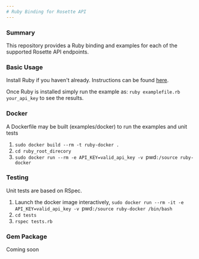 ```yaml
---
# Ruby Binding for Rosette API
---
```


### Summary
This repository provides a Ruby binding and examples for each of the supported Rosette API endpoints.

### Basic Usage

Install Ruby if you haven't already.  Instructions can be found [here](https://www.ruby-lang.org/en/documentation/installation/).

Once Ruby is installed simply run the example as: `ruby examplefile.rb your_api_key` to see the results.

### Docker

A Dockerfile may be built (examples/docker) to run the examples and unit tests

1. `sudo docker build --rm -t ruby-docker .`
1. `cd ruby_root_direcory`
1. `sudo docker run --rm -e API_KEY=valid_api_key -v `pwd`:/source ruby-docker`

### Testing

Unit tests are based on RSpec.

1. Launch the docker image interactively, `sudo docker run --rm -it -e API_KEY=valid_api_key -v `pwd`:/source ruby-docker /bin/bash`
1. `cd tests`
1. `rspec tests.rb`

### Gem Package

Coming soon


